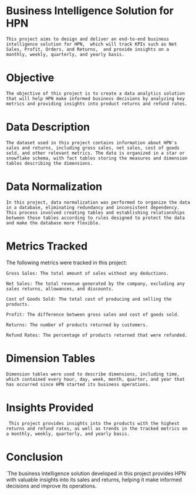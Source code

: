 # Business Intelligence Solution for HPN

`This project aims to design and deliver an end-to-end business intelligence solution for HPN, 
which will track KPIs such as Net Sales, Profit, Orders, and Returns, 
and provide insights on a monthly, weekly, quarterly, and yearly basis.`


# Objective

`The objective of this project is to create a data analytics solution that will help HPN make informed business decisions by analyzing key metrics and providing insights into product returns and refund rates.`

# Data Description
`The dataset used in this project contains information about HPN's sales and returns, including gross sales, net sales, cost of goods sold, and other relevant metrics. The data is organized in a star or snowflake schema, with fact tables storing the measures and dimension tables describing the dimensions.`

# Data Normalization

`In this project, data normalization was performed to organize the data in a database, eliminating redundancy and inconsistent dependency. This process involved creating tables and establishing relationships between those tables according to rules designed to protect the data and make the database more flexible. `
# Metrics Tracked

 The following metrics were tracked in this project:

`Gross Sales: The total amount of sales without any deductions.`

`Net Sales: The total revenue generated by the company, excluding any sales returns, allowances, and discounts.`

`Cost of Goods Sold: The total cost of producing and selling the products.`

`Profit: The difference between gross sales and cost of goods sold.`

`Returns: The number of products returned by customers.`

`Refund Rates: The percentage of products returned that were refunded.`

# Dimension Tables

`Dimension tables were used to describe dimensions, including time, which contained every hour, day, week, month, quarter, and year that has occurred since HPN started its business operations. `

# Insights Provided

` This project provides insights into the products with the highest returns and refund rates, as well as trends in the tracked metrics on a monthly, weekly, quarterly, and yearly basis.`

# Conclusion
`The business intelligence solution developed in this project provides HPN with valuable insights into its sales and returns, helping it make informed decisions and improve its operations.





